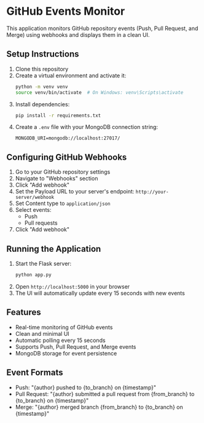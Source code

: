 # GitHub Events Monitor

This application monitors GitHub repository events (Push, Pull Request, and Merge) using webhooks and displays them in a clean UI.

## Setup Instructions

1. Clone this repository
2. Create a virtual environment and activate it:
   ```bash
   python -m venv venv
   source venv/bin/activate  # On Windows: venv\Scripts\activate
   ```
3. Install dependencies:
   ```bash
   pip install -r requirements.txt
   ```
4. Create a `.env` file with your MongoDB connection string:
   ```
   MONGODB_URI=mongodb://localhost:27017/
   ```

## Configuring GitHub Webhooks

1. Go to your GitHub repository settings
2. Navigate to "Webhooks" section
3. Click "Add webhook"
4. Set the Payload URL to your server's endpoint: `http://your-server/webhook`
5. Set Content type to `application/json`
6. Select events:
   - Push
   - Pull requests
7. Click "Add webhook"

## Running the Application

1. Start the Flask server:
   ```bash
   python app.py
   ```
2. Open `http://localhost:5000` in your browser
3. The UI will automatically update every 15 seconds with new events

## Features

- Real-time monitoring of GitHub events
- Clean and minimal UI
- Automatic polling every 15 seconds
- Supports Push, Pull Request, and Merge events
- MongoDB storage for event persistence

## Event Formats

- Push: "{author} pushed to {to_branch} on {timestamp}"
- Pull Request: "{author} submitted a pull request from {from_branch} to {to_branch} on {timestamp}"
- Merge: "{author} merged branch {from_branch} to {to_branch} on {timestamp}" 
